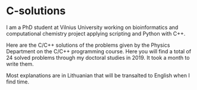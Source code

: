 # C-solutions

I am a PhD student at Vilnius University working on bioinformatics and computational chemistry project applying scripting and Python with C++.

Here are the C/C++ solutions of the problems given by the Physics Department on the C/C++ programming course. Here you will find a total of 24 solved problems through my doctoral studies in 2019. It took a month to write them.

Most explanations are in Lithuanian that will be transalted to English when I find time.
